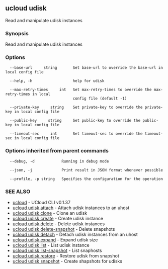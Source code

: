 ## ucloud udisk

Read and manipulate udisk instances

### Synopsis

Read and manipulate udisk instances

### Options

```
  --base-url     string       Set base-url to override the base-url in local config file 

  --help, -h                  help for udisk 

  --max-retry-times     int   Set max-retry-times to override the max-retry-times in local
                              config file (default -1) 

  --private-key     string    Set private-key to override the private-key in local config file 

  --public-key     string     Set public-key to override the public-key in local config file 

  --timeout-sec     int       Set timeout-sec to override the timeout-sec in local config file 

```

### Options inherited from parent commands

```
  --debug, -d            Running in debug mode 

  --json, -j             Print result in JSON format whenever possible 

  --profile, -p string   Specifies the configuration for the operation 

```

### SEE ALSO

* [ucloud](cli/cmd/ucloud)	 - UCloud CLI v0.1.37
* [ucloud udisk attach](cli/cmd/ucloud/udisk/attach)	 - Attach udisk instances to an uhost
* [ucloud udisk clone](cli/cmd/ucloud/udisk/clone)	 - Clone an udisk
* [ucloud udisk create](cli/cmd/ucloud/udisk/create)	 - Create udisk instance
* [ucloud udisk delete](cli/cmd/ucloud/udisk/delete)	 - Delete udisk instances
* [ucloud udisk delete-snapshot](cli/cmd/ucloud/udisk/delete-snapshot)	 - Delete snapshots
* [ucloud udisk detach](cli/cmd/ucloud/udisk/detach)	 - Detach udisk instances from an uhost
* [ucloud udisk expand](cli/cmd/ucloud/udisk/expand)	 - Expand udisk size
* [ucloud udisk list](cli/cmd/ucloud/udisk/list)	 - List udisk instance
* [ucloud udisk list-snapshot](cli/cmd/ucloud/udisk/list-snapshot)	 - List snaphosts
* [ucloud udisk restore](cli/cmd/ucloud/udisk/restore)	 - Restore udisk from snapshot
* [ucloud udisk snapshot](cli/cmd/ucloud/udisk/snapshot)	 - Create shapshots for udisks

